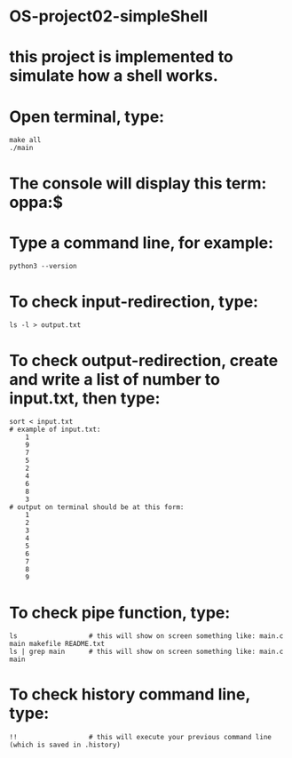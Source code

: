 # OS-project02-simpleShell
# this project is implemented to simulate how a shell works.


# Open terminal, type:
    make all
    ./main

# The console will display this term: oppa:$

# Type a command line, for example: 
    python3 --version

# To check input-redirection, type:
    ls -l > output.txt
    
# To check output-redirection, create and write a list of number to input.txt, then type:
    sort < input.txt
    # example of input.txt:
        1
        9
        7
        5
        2
        4
        6
        8
        3
    # output on terminal should be at this form:
        1
        2
        3
        4
        5
        6
        7
        8
        9
# To check pipe function, type:
    ls                  # this will show on screen something like: main.c main makefile README.txt
    ls | grep main      # this will show on screen something like: main.c main

# To check history command line, type:
    !!                  # this will execute your previous command line (which is saved in .history)
